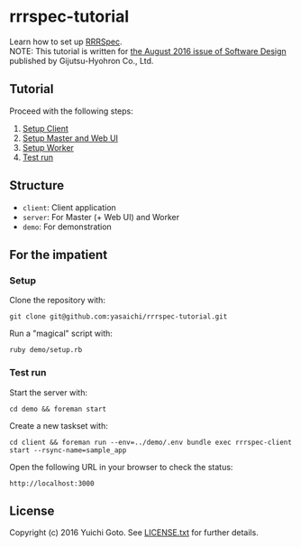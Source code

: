 # rrrspec-tutorial
Learn how to set up [RRRSpec](https://github.com/cookpad/rrrspec).  
NOTE: This tutorial is written for [the August 2016 issue of Software Design](http://gihyo.jp/magazine/SD/archive/2016/201608) 
published by Gijutsu-Hyohron Co., Ltd.

## Tutorial
Proceed with the following steps:

1. [Setup Client](https://github.com/yasaichi/rrrspec-tutorial/compare/69c396706640f8afe9cfd24c54875cb119020547...setup-client)
2. [Setup Master and Web UI](https://github.com/yasaichi/rrrspec-tutorial/compare/setup-client...setup-master-and-web)
3. [Setup Worker](https://github.com/yasaichi/rrrspec-tutorial/compare/setup-master-and-web...setup-worker)
4. [Test run](https://github.com/yasaichi/rrrspec-tutorial/compare/setup-worker...test-run)

## Structure
* `client`: Client application
* `server`: For Master (+ Web UI) and Worker
* `demo`: For demonstration

## For the impatient

### Setup
Clone the repository with:

```
git clone git@github.com:yasaichi/rrrspec-tutorial.git
```

Run a "magical" script with:

```
ruby demo/setup.rb
```

### Test run
Start the server with:

```
cd demo && foreman start
```

Create a new taskset with:

```
cd client && foreman run --env=../demo/.env bundle exec rrrspec-client start --rsync-name=sample_app
```

Open the following URL in your browser to check the status:

```
http://localhost:3000
```

## License
Copyright (c) 2016 Yuichi Goto. See [LICENSE.txt](LICENSE.txt) for further details.
